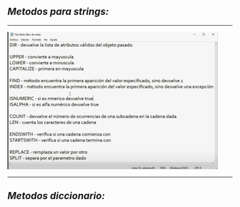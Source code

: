 ## ***Metodos para strings:***

---

<img src="https://github.com/jegomezV/Python-Study/blob/master/-/images/modulos.png?raw=true">

---

## ***Metodos diccionario:***

<img src="">